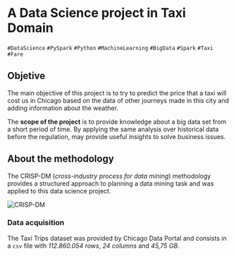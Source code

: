 
A Data Science project in Taxi Domain
===================
`#DataScience` `#PySpark` `#Python` `#MachineLearning` `#BigData` `#Spark` `#Taxi` `#Fare`


## Objetive ##

The main objective of this project is to try to predict the price that a taxi will cost us in Chicago based on the data of other journeys made in this city and adding information about the weather. 

The **scope of the project** is to provide knowledge about a big data set from a short period of time. By applying the same 
analysis over historical data before the regulation, may provide useful insights to solve business issues. 

## About the methodology ##
The CRISP-DM (*cross-industry process for data mining*) methodology provides a structured approach to planning a data mining task and was applied to this data science project.

![CRISP-DM](information/processp.jpg)

### Data acquisition

The Taxi Trips dataset was provided by Chicago Data Portal and consists in a `csv` file with *112.860.054 rows*, *24 columns* and *45,75 GB*.




